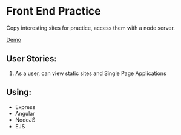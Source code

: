 # Front End Practice
Copy interesting sites for practice, access them with a node server.

[Demo](https://vanillabeanbag.herokuapp.com/)

## User Stories:
1. As a user, can view static sites and Single Page Applications

## Using:
<!--* [MongoDB](https://www.npmjs.com/package/mongodb)-->
<!-- [socket.io](https://github.com/socketio/socket.io)-->
<!-- [grant js](https://github.com/simov/grant)-->
* Express
* Angular
* NodeJS
* EJS
